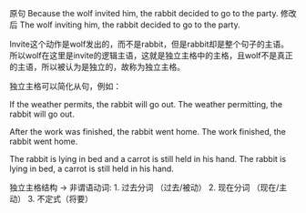 原句
Because the wolf invited him, the rabbit decided to go to the party.
修改后
The wolf inviting him, the rabbit decided to go to the party.

Invite这个动作是wolf发出的，而不是rabbit，但是rabbit却是整个句子的主语。所以wolf在这里是invite的逻辑主语，这就是独立主格中的主格，且wolf不是真正的主语，所以被认为是独立的，故称为独立主格。

独立主格可以简化从句，例如：

If the weather permits, the rabbit will go out.
The weather permitting, the rabbit will go out.

After the work was finished, the rabbit went home.
The work finished, the rabbit went home.

The rabbit is lying in bed and a carrot is still held in his hand.
The rabbit is lying in bed, a carrot is still held in his hand.

独立主格结构 -> 非谓语动词:
						1. 过去分词 （过去/被动）
						2. 现在分词 （现在/主动）
						3. 不定式（将要）


















